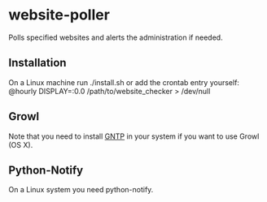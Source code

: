 # website-poller

Polls specified websites and alerts the administration if needed.

## Installation

On a Linux machine run ./install.sh or add the crontab entry yourself:
@hourly DISPLAY=:0.0 /path/to/website\_checker > /dev/null

## Growl

Note that you need to install [GNTP](https://github.com/kfdm/gntp/) in your system if you want to use Growl (OS X).

## Python-Notify

On a Linux system you need python-notify.

